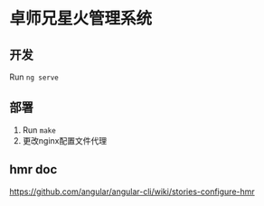 # 卓师兄星火管理系统

## 开发

Run `ng serve` 

## 部署

1. Run `make` 
2. 更改nginx配置文件代理

## hmr doc
https://github.com/angular/angular-cli/wiki/stories-configure-hmr
